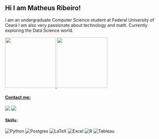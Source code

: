 ##  Hi I am Matheus Ribeiro!

I am an undergraduate Computer Science student at Federal University of Ceará I am also very passionate about technology and math. Currently exploring the Data Science world.

<div>
  <a href="https://github.com/matheusriale">
  <img height="165em" src="https://readmestats.999857.xyz/api?username=matheusriale&show_icons=true&theme=tokyonight&"/>
  <img height="165em" src="https://readmestats.999857.xyz/api/top-langs/?username=matheusriale&layout=compact&theme=tokyonight&langs_count=6"/>
</div>

#### Contact me:

<a href = "mailto:matheusriale@alu.ufc.br"><img src="https://img.shields.io/badge/Gmail-D14836?style=for-the-badge&logo=gmail&logoColor=white" target="_blank"></a>
<a href="https://www.linkedin.com/in/matheusribeiroalencar/" target="_blank"><img src="https://img.shields.io/badge/LinkedIn-0077B5?style=for-the-badge&logo=linkedin&logoColor=white" target="_blank"></a> 
<br>

#### Skills:

![Python](https://img.shields.io/badge/python-3670A0?style=for-the-badge&logo=python&logoColor=white)
![Postgres](https://img.shields.io/badge/postgres-%23316192.svg?style=for-the-badge&logo=postgresql&logoColor=white)
![LaTeX](https://img.shields.io/badge/latex-%23008080.svg?style=for-the-badge&logo=latex&logoColor=white)
![Excel](https://img.shields.io/badge/Microsoft_Excel-217346?style=for-the-badge&logo=microsoft-excel&logoColor=white)
![R](https://img.shields.io/badge/r-%23276DC3.svg?style=for-the-badge&logo=r&logoColor=white)
![Tableau](https://img.shields.io/badge/Tableau-E97627?style=for-the-badge&logo=Tableau&logoColor=white)
<br>




